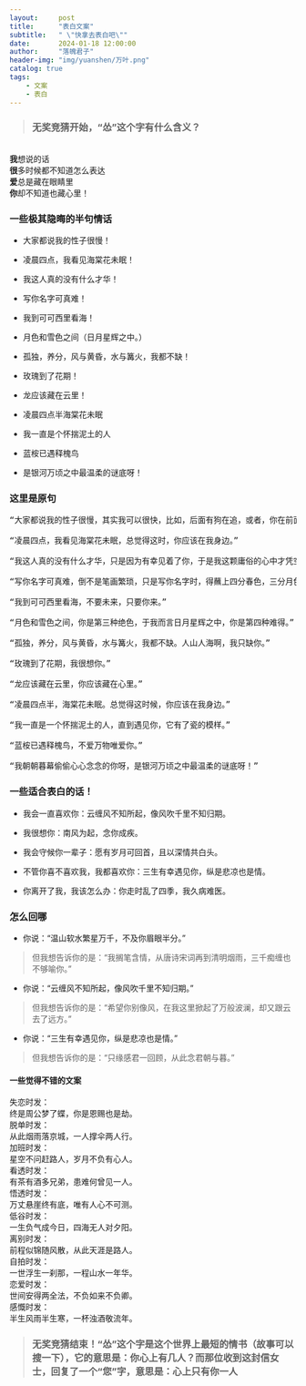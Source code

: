 ```yaml
---
layout:     post
title:      "表白文案"
subtitle:   " \"快拿去表白吧\""
date:       2024-01-18 12:00:00
author:     "落魄君子"
header-img: "img/yuanshen/万叶.png"
catalog: true
tags:
    - 文案
    - 表白
---
```



> ### 无奖竞猜开始，“怂”这个字有什么含义？

<br><b>我</b>想说的话
<br><b>很</b>多时候都不知道怎么表达
<br><b>爱</b>总是藏在眼睛里
<br><b>你</b>却不知道也藏心里！

### 一些极其隐晦的半句情话

- 大家都说我的性子很慢！

- 凌晨四点，我看见海棠花未眠！

- 我这人真的没有什么才华！

- 写你名字可真难！

- 我到可可西里看海！

- 月色和雪色之间（日月星辉之中。）

- 孤独，养分，风与黄昏，水与篝火，我都不缺！

- 玫瑰到了花期！

- 龙应该藏在云里！

- 凌晨四点半海棠花未眠

- 我一直是个怀揣泥土的人

- 蓝桉已遇释槐鸟

- 是银河万顷之中最温柔的谜底呀！

### 这里是原句

<pre>
“大家都说我的性子很慢，其实我可以很快，比如，后面有狗在追，或者，你在前面等我！”

“凌晨四点，我看见海棠花未眠，总觉得这时，你应该在我身边。”

“我这人真的没有什么才华，只是因为有幸见着了你，于是我这颗庸俗的心中才凭空生出好些浪漫。”

“写你名字可真难，倒不是笔画繁琐，只是写你名字时，得蘸上四分春色，三分月色，二分微醺，还有一分你的眉眼才好。”

“我到可可西里看海，不要未来，只要你来。”

“月色和雪色之间，你是第三种绝色，于我而言日月星辉之中，你是第四种难得。”

“孤独，养分，风与黄昏，水与篝火，我都不缺。人山人海啊，我只缺你。”

“玫瑰到了花期，我很想你。”

“龙应该藏在云里，你应该藏在心里。”

“凌晨四点半，海棠花未眠。总觉得这时候，你应该在我身边。”

“我一直是一个怀揣泥土的人，直到遇见你，它有了瓷的模样。”

“蓝桉已遇释槐鸟，不爱万物唯爱你。”

“我朝朝暮幕偷偷心心念念的你呀，是银河万顷之中最温柔的谜底呀！”
</pre>


### 一些适合表白的话！

- 我会一直喜欢你：云缠风不知所起，像风吹千里不知归期。

- 我很想你：南风为起，念你成疾。

- 我会守候你一辈子：愿有岁月可回首，且以深情共白头。

- 不管你喜不喜欢我，我都喜欢你：三生有幸遇见你，纵是悲凉也是情。

- 你离开了我，我该怎么办：你走时乱了四季，我久病难医。


### 怎么回哪

- 你说：“温山软水繁星万千，不及你眉眼半分。”
>但我想告诉你的是：“我搁笔含情，从唐诗宋词再到清明烟雨，三千痴缠也不够喻你。”

- 你说：“云缠风不知所起，像风吹千里不知归期。”
>但我想告诉你的是：“希望你别像风，在我这里掀起了万般波澜，却又跟云去了远方。”

- 你说：“三生有幸遇见你，纵是悲凉也是情。”
>但我想告诉你的是：“只缘感君一回顾，从此念君朝与暮。”


#### 一些觉得不错的文案
<pre>
失恋时发：
终是周公梦了蝶，你是恩赐也是劫。
脱单时发：
从此烟雨落京城，一人撑伞两人行。
加班时发：
星空不问赶路人，岁月不负有心人。
看透时发：
有茶有酒多兄弟，患难何曾见一人。
悟透时发：
万丈悬崖终有底，唯有人心不可测。
低谷时发：
一生负气成今日，四海无人对夕阳。
离别时发：
前程似锦随风散，从此天涯是路人。
自拍时发：
一世浮生一刹那，一程山水一年华。
恋爱时发：
世间安得两全法，不负如来不负卿。
感慨时发：
半生风雨半生寒，一杯浊酒敬流年。
</pre>

> ### 无奖竞猜结束！“怂”这个字是这个世界上最短的情书（故事可以搜一下），它的意思是：你心上有几人？而那位收到这封信女士，回复了一个“您”字，意思是：心上只有你一人

